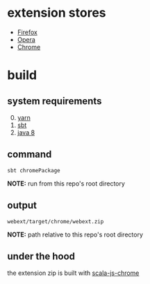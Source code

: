# extension stores
- [Firefox](https://addons.mozilla.org/addon/word-cloud-generator?src=external-github)
- [Opera](https://addons.opera.com/en/extensions/details/word-cloud-generator)
- [Chrome](https://chrome.google.com/webstore/detail/word-cloud-generator/demclmhdcbofendohdngkfokmbcgickb)

# build
## system requirements

0. [yarn](https://yarnpkg.com/en/docs/install)
0. [sbt](http://www.scala-sbt.org/download.html)
0. [java 8](http://www.oracle.com/technetwork/java/javase/downloads/jdk8-downloads-2133151.html)

## command

`sbt chromePackage`

**NOTE:** run from this repo's root directory

## output

`webext/target/chrome/webext.zip`

**NOTE:** path relative to this repo's root directory

## under the hood
the extension zip is built with [scala-js-chrome](https://github.com/lucidd/scala-js-chrome)
